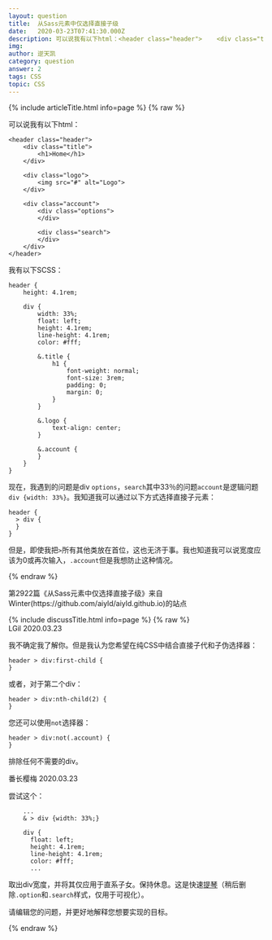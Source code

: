 ```yaml
---
layout: question
title:  从Sass元素中仅选择直接子级
date:   2020-03-23T07:41:30.000Z
description: 可以说我有以下html：<header class="header">    <div class="title">        <h1>Hom...
img: 
author: 逆天凯
category: question
answer: 2
tags: CSS
topic: CSS
---
```

<div class="article-root">
  <div class="article">
    {% include articleTitle.html info=page %}
    {% raw %}
    <div class="article-content"><p><font style="vertical-align: inherit;"><font style="vertical-align: inherit;">可以说我有以下html：</font></font></p>

<pre><code>&lt;header class="header"&gt;<font></font>
    &lt;div class="title"&gt;<font></font>
        &lt;h1&gt;Home&lt;/h1&gt;<font></font>
    &lt;/div&gt;<font></font>
<font></font>
    &lt;div class="logo"&gt;<font></font>
        &lt;img src="#" alt="Logo"&gt;<font></font>
    &lt;/div&gt;<font></font>
<font></font>
    &lt;div class="account"&gt;<font></font>
        &lt;div class="options"&gt;<font></font>
        &lt;/div&gt;<font></font>
<font></font>
        &lt;div class="search"&gt;<font></font>
        &lt;/div&gt;<font></font>
    &lt;/div&gt;<font></font>
&lt;/header&gt;<font></font>
</code></pre>

<p><font style="vertical-align: inherit;"><font style="vertical-align: inherit;">我有以下SCSS：</font></font></p>

<pre><code>header {<font></font>
    height: 4.1rem;<font></font>
<font></font>
    div {<font></font>
        width: 33%;<font></font>
        float: left;<font></font>
        height: 4.1rem;<font></font>
        line-height: 4.1rem;<font></font>
        color: #fff;<font></font>
<font></font>
        &amp;.title {<font></font>
            h1 {<font></font>
                font-weight: normal;<font></font>
                font-size: 3rem;<font></font>
                padding: 0;<font></font>
                margin: 0;<font></font>
            }<font></font>
        }<font></font>
<font></font>
        &amp;.logo {<font></font>
            text-align: center;<font></font>
        }<font></font>
<font></font>
        &amp;.account {<font></font>
        }<font></font>
    }<font></font>
}<font></font>
</code></pre>

<p><font style="vertical-align: inherit;"><font style="vertical-align: inherit;">现在，我遇到的问题是div </font></font><code>options</code><font style="vertical-align: inherit;"><font style="vertical-align: inherit;">，</font></font><code>search</code><font style="vertical-align: inherit;"><font style="vertical-align: inherit;">其中33％的问题</font></font><code>account</code><font style="vertical-align: inherit;"><font style="vertical-align: inherit;">是逻辑问题</font></font><code>div {width: 33%}</code><font style="vertical-align: inherit;"><font style="vertical-align: inherit;">。</font><font style="vertical-align: inherit;">我知道我可以通过以下方式选择直接子元素：</font></font></p>

<pre><code>header {<font></font>
  &gt; div {<font></font>
  }<font></font>
}<font></font>
</code></pre>

<p><font style="vertical-align: inherit;"><font style="vertical-align: inherit;">但是，即使我把</font></font><code>&gt;</code><font style="vertical-align: inherit;"><font style="vertical-align: inherit;">所有其他类放在首位，</font><font style="vertical-align: inherit;">这也无济于事</font><font style="vertical-align: inherit;">。</font><font style="vertical-align: inherit;">我也知道我可以说宽度应该为0或再次输入，</font></font><code>.account</code><font style="vertical-align: inherit;"><font style="vertical-align: inherit;">但是我想防止这种情况。</font></font></p></div>
    {% endraw %}
  </div>
  <p class="winter_mark">第2922篇《从Sass元素中仅选择直接子级》来自Winter(https://github.com/aiyld/aiyld.github.io)的站点</p>
  <div class="discuss-wrapper">
    {% include discussTitle.html info=page %}
    {% raw %}
    <div class="discuss-item">
        <div class="discuss-parent">
          <div class="discuss-meta">
            <span class="discuss-user">LGil</span>
            <span class="discuss-time">2020.03.23</span>
          </div>
          <div class="discuss-comment"><p><font style="vertical-align: inherit;"><font style="vertical-align: inherit;">我不确定我了解你。</font><font style="vertical-align: inherit;">但是我认为您希望在纯CSS中结合直接子代和子伪选择器：</font></font></p>

<pre><code>header &gt; div:first-child {<font></font>
}<font></font>
</code></pre>

<p><font style="vertical-align: inherit;"><font style="vertical-align: inherit;">或者，对于第二个div：</font></font></p>

<pre><code>header &gt; div:nth-child(2) {<font></font>
}<font></font>
</code></pre>

<p><font style="vertical-align: inherit;"><font style="vertical-align: inherit;">您还可以使用</font></font><code>not</code><font style="vertical-align: inherit;"><font style="vertical-align: inherit;">选择器：</font></font></p>

<pre><code>header &gt; div:not(.account) {<font></font>
}<font></font>
</code></pre>

<p><font style="vertical-align: inherit;"><font style="vertical-align: inherit;">排除任何不需要的div。</font></font></p></div>
        </div></div><div class="discuss-item">
        <div class="discuss-parent">
          <div class="discuss-meta">
            <span class="discuss-user">番长樱梅</span>
            <span class="discuss-time">2020.03.23</span>
          </div>
          <div class="discuss-comment"><p><font style="vertical-align: inherit;"><font style="vertical-align: inherit;">尝试这个： </font></font></p>

<pre><code>    ...<font></font>
    &amp; &gt; div {width: 33%;}<font></font>
<font></font>
    div {<font></font>
      float: left;<font></font>
      height: 4.1rem;<font></font>
      line-height: 4.1rem;<font></font>
      color: #fff;<font></font>
      ...<font></font>
</code></pre>

<p><font style="vertical-align: inherit;"><font style="vertical-align: inherit;">取出div宽度，并将其仅应用于直系子女。</font><font style="vertical-align: inherit;">保持休息。</font><font style="vertical-align: inherit;">这是快速</font></font><a href="https://jsfiddle.net/d8pto5pa/" rel="noreferrer"><font style="vertical-align: inherit;"><font style="vertical-align: inherit;">提琴</font></font></a><font style="vertical-align: inherit;"><font style="vertical-align: inherit;">（</font><font style="vertical-align: inherit;">稍后</font><font style="vertical-align: inherit;">删除</font></font><code>.option</code><font style="vertical-align: inherit;"><font style="vertical-align: inherit;">和</font></font><code>.search</code><font style="vertical-align: inherit;"><font style="vertical-align: inherit;">样式，仅用于可视化）。</font></font></p>

<p><font style="vertical-align: inherit;"><font style="vertical-align: inherit;">请编辑您的问题，并更好地解释您想要实现的目标。</font></font></p></div>
        </div></div>
    {% endraw %}
  </div>
<div>
